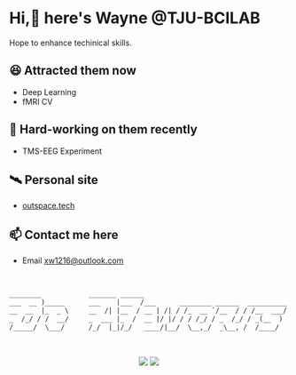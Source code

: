 # Hi,👋 here's Wayne @TJU-BCILAB
Hope to enhance techinical skills.


## 😆 Attracted them now 
- Deep Learning
- fMRI CV


## 🥱 Hard-working on them recently
- TMS-EEG Experiment


## 🛰️ Personal site
- [outspace.tech](https://outspace.tech)

## 📫 Contact me here
- Email [xw1216@outlook.com](mailto:xw1216@outlook.com)

<br/>

```txt
________            _______ ______                                        ________                         _____ _____                        _____       
___  __ )_____      ___    |___  /___      ________ ______  __________    ___  __ \______ ___________________  /____(_)______ _______ ______ ___  /______ 
__  __  |_  _ \     __  /| |__  / __ | /| / /_  __ `/__  / / /__  ___/    __  /_/ /_  __ `/__  ___/__  ___/_  __/__  / _  __ \__  __ \_  __ `/_  __/_  _ \
_  /_/ / /  __/     _  ___ |_  /  __ |/ |/ / / /_/ / _  /_/ / _(__  )     _  ____/ / /_/ / _(__  ) _(__  ) / /_  _  /  / /_/ /_  / / // /_/ / / /_  /  __/
/_____/  \___/      /_/  |_|/_/   ____/|__/  \__,_/  _\__, /  /____/      /_/      \__,_/  /____/  /____/  \__/  /_/   \____/ /_/ /_/ \__,_/  \__/  \___/ 
```

<br/>

<p align="center" >
    <img src="https://github-readme-stats.vercel.app/api/top-langs/?username=xw1216&layout=compact" />
    <img src="https://github-readme-stats.vercel.app/api?username=xw1216&show_icons=true&theme=dracula" />
<p/>


<!--
**xw1216/xw1216** is a ✨ _special_ ✨ repository because its `README.md` (this file) appears on your GitHub profile.

Here are some ideas to get you started:

- 🔭 I’m currently working on ...
- 🌱 I’m currently learning ...
- 👯 I’m looking to collaborate on ...
- 🤔 I’m looking for help with ...
- 💬 Ask me about ...
-  How to reach me: ...
- 😄 Pronouns: ...
- ⚡ Fun fact: ...
-->

